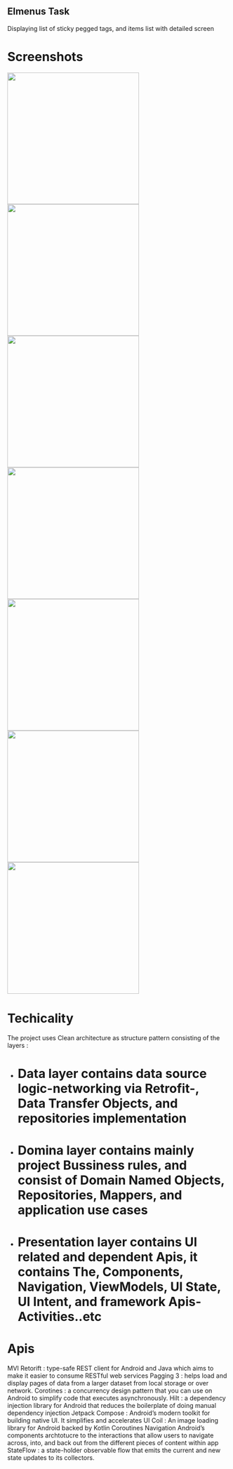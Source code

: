 ## Elmenus Task 

Displaying list of sticky pegged tags, and items list with detailed screen

# Screenshots 


<img src="https://user-images.githubusercontent.com/74387512/141703770-c4a7bd9d-b99b-4f1a-9d99-c5b199a26101.png" width="300">
<img src="https://user-images.githubusercontent.com/74387512/141703767-f7f3c63d-d024-4fa5-9223-73eed82710d5.png" width="300">

<img src="https://user-images.githubusercontent.com/74387512/141704035-2aecf229-67f0-4e68-8ad9-28be8eb2fccd.png" width="300">
<img src="https://user-images.githubusercontent.com/74387512/141704038-0fd03182-a881-47a2-b9bf-d84d650f8b83.png" width="300">

<img src="https://user-images.githubusercontent.com/74387512/141703777-282c391c-85e3-416e-b85d-3b9b7e5d6556.png" width="300">
<img src="https://user-images.githubusercontent.com/74387512/141703772-7fbeea6d-89f8-4948-a6d7-8dfe275ee1b1.png" width="300">
<img src="https://user-images.githubusercontent.com/74387512/141703780-243c45a4-6c7c-40d7-8a52-813d52aec4e7.png" width="300">


# Techicality 

The project uses Clean architecture as structure pattern consisting of the layers : 
* # Data layer contains data source logic-networking via Retrofit-, Data Transfer Objects, and repositories implementation 
* # Domina layer contains mainly project Bussiness rules, and consist of Domain Named Objects, Repositories, Mappers, and application use cases 
* # Presentation layer contains UI related and dependent Apis, it contains The, Components, Navigation, ViewModels, UI State, UI Intent, and framework Apis-Activities..etc

# Apis 


MVI
Retorift : type-safe REST client for Android and Java which aims to make it easier to consume RESTful web services
Pagging 3 : helps load and display pages of data from a larger dataset from local storage or over network.
Corotines : a concurrency design pattern that you can use on Android to simplify code that executes asynchronously.
Hilt : a dependency injection library for Android that reduces the boilerplate of doing manual dependency injection
Jetpack Compose : Android’s modern toolkit for building native UI. It simplifies and accelerates UI 
Coil : An image loading library for Android backed by Kotlin Coroutines
Navigation  Android’s components archtotucre to the interactions that allow users to navigate across, into, and back out from the different pieces of content within app 
StateFlow : a state-holder observable flow that emits the current and new state updates to its collectors.

 

 
